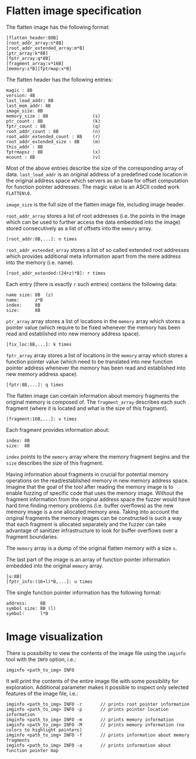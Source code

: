 # Flatten image specification

The flatten image has the following format:

```
[flatten_header:80B]
[root_addr_array:n*8B]
[root_addr_extended_array:m*B]
[ptr_array:k*8B]
[fptr_array:q*8B]
[fragment_array:v*16B]
[memory:s*B][fptrmap:x*B]
```

The flatten header has the following entries:
```
magic : 8B
version: 4B
last_load_addr: 8B
last_mem_addr: 8B
image_size: 8B
memory_size : 8B                 (s)
ptr_count : 8B                   (k)
fptr_count : 8B                  (q)
root_addr_count : 8B             (n)
root_addr_extended_count : 8B    (r)
root_addr_extended_size : 8B     (m)
this_addr : 8B
fptrmapsz : 8B                   (x)
mcount : 8B                      (v)
```

Most of the above entries describe the size of the corresponding array of data. `last_load_addr` is an original address of a predefined code location in the original address space which servers as an base for offset computation for function pointer addresses. The magic value is an ASCII coded work `FLATTEN\0`.

`image_size` is the full size of the flatten image file, including image header.

`root_addr_array` stores a list of root addresses (i.e. the points in the image which can be used to further access the data embedded into the image) stored consecutively as a list of offsets into the `memory` array.
```
[root_addr:8B,...]: n times
```

`root_addr_extended_array` stores a list of so called extended root addresses which provides additional meta information apart from the mere address into the memory (i.e. name).
```
[root_addr_extended:(24+z)*B]: r times
```

Each entry (there is exactly `r` such entries) contains the following data:
```
name size: 8B  (z)
name:      z*B
index:     8B
size:      8B
```

`ptr_array` array stores a list of locations in the `memory` array which stores a pointer value (which require to be fixed whenever the memory has been read and established into new memory address space).
```
[fix_loc:8B,...]: k times
```

`fptr_array` array stores a list of locations in the `memory` array which stores a function pointer value (which need to be translated into new function pointer address whenever the memory has been read and established into new memory address space).
```
[fptr:8B,...]: q times
```

The flatten image can contain information about memory fragments the original memory is composed of. The `fragment_array` describes each such fragment (where it is located and what is the size of this fragment).
```
[fragment:16B,...]: v times
```

Each fragment provides information about:
```
index: 8B
size:  8B
```

`index` points to the `memory` array where the memory fragment begins and the `size` describes the size of this fragment.

Having information about fragments in crucial for potential memory operations on the read/established memory in new memory address space. Imagine that the goal of the tool after reading the memory image is to enable fuzzing of specific code that uses the memory image. Without the fragment information from the original address space the fuzzer would have hard time finding memory problems (i.e. buffer overflows) as the new memory image is a one allocated memory area. Taking into account the original fragments the memory images can be constructed is such a way that each fragment is allocated separately and the fuzzer can take advantage of sanitizer infrastructure to look for buffer overflows over a fragment boundaries.

The `memory` array is a dump of the original flatten memory with a size `s`.

The last part of the image is an array of function pointer information embedded into the original `memory` array.
```
[u:8B]
[fptr_info:(16+l)*B,...]: u times
```

The single function pointer information has the following format:
```
address:     8B
symbol size: 8B (l)
symbol:      l*B
```

# Image visualization

There is possibility to view the contents of the image file using the `imginfo` tool with the `INFO` option, i.e.:
```
imginfo <path_to_img> INFO
```

It will print the contents of the entire image file with some possibility for exploration. Additional parameter makes it possible to inspect only selected features of the image file, i.e.:
```
imginfo <path_to_img> INFO -r		// prints root pointer information
imginfo <path_to_img> INFO -p		// prints pointer location information
imginfo <path_to_img> INFO -m		// prints memory information
imginfo <path_to_img> INFO -M		// prints memory information (no colors to highlight pointers)
imginfo <path_to_img> INFO -f		// prints information about memory fragments
imginfo <path_to_img> INFO -a		// prints information about function pointer map
```
